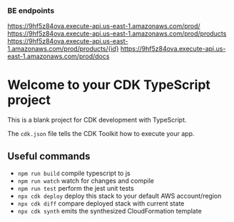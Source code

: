### BE endpoints

<https://9hf5z84ova.execute-api.us-east-1.amazonaws.com/prod/>
<https://9hf5z84ova.execute-api.us-east-1.amazonaws.com/prod/products>
<https://9hf5z84ova.execute-api.us-east-1.amazonaws.com/prod/products/{id}>
<https://9hf5z84ova.execute-api.us-east-1.amazonaws.com/prod/docs>

# Welcome to your CDK TypeScript project

This is a blank project for CDK development with TypeScript.

The `cdk.json` file tells the CDK Toolkit how to execute your app.

## Useful commands

* `npm run build`   compile typescript to js
* `npm run watch`   watch for changes and compile
* `npm run test`    perform the jest unit tests
* `npx cdk deploy`  deploy this stack to your default AWS account/region
* `npx cdk diff`    compare deployed stack with current state
* `npx cdk synth`   emits the synthesized CloudFormation template
